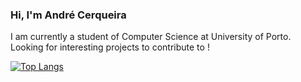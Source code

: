 ### Hi, I'm André Cerqueira

I am currently a student of Computer Science at University of Porto.
Looking for interesting projects to contribute to !

[![Top Langs](https://github-readme-stats.vercel.app/api/top-langs/?username=motorto&langs_count=8&theme=github_dark&layout=compact)](https://github.com/motorto)
